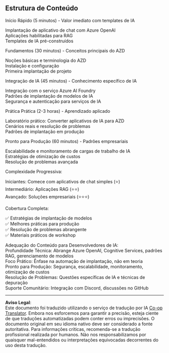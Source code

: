 <!--
CO_OP_TRANSLATOR_METADATA:
{
  "original_hash": "f043362c5ed91c41a815609e4f16bd48",
  "translation_date": "2025-09-12T19:16:39+00:00",
  "source_file": "course-outline.md",
  "language_code": "br"
}
-->
## Estrutura de Conteúdo

Início Rápido (5 minutos) - Valor imediato com templates de IA

Implantação de aplicativo de chat com Azure OpenAI  
Aplicações habilitadas para RAG  
Templates de IA pré-construídos  

Fundamentos (30 minutos) - Conceitos principais do AZD

Noções básicas e terminologia do AZD  
Instalação e configuração  
Primeira implantação de projeto  

Integração de IA (45 minutos) - Conhecimento específico de IA

Integração com o serviço Azure AI Foundry  
Padrões de implantação de modelos de IA  
Segurança e autenticação para serviços de IA  

Prática Prática (2-3 horas) - Aprendizado aplicado

Laboratório prático: Converter aplicativos de IA para AZD  
Cenários reais e resolução de problemas  
Padrões de implantação em produção  

Pronto para Produção (60 minutos) - Padrões empresariais

Escalabilidade e monitoramento de cargas de trabalho de IA  
Estratégias de otimização de custos  
Resolução de problemas avançada  

Complexidade Progressiva:

Iniciantes: Comece com aplicativos de chat simples (⭐)  
Intermediário: Aplicações RAG (⭐⭐)  
Avançado: Soluções empresariais (⭐⭐⭐)  

Cobertura Completa:

✅ Estratégias de implantação de modelos  
✅ Melhores práticas para produção  
✅ Resolução de problemas abrangente  
✅ Materiais práticos de workshop  

Adequação do Conteúdo para Desenvolvedores de IA:  
Profundidade Técnica: Abrange Azure OpenAI, Cognitive Services, padrões RAG, gerenciamento de modelos  
Foco Prático: Ênfase na automação de implantação, não em teoria  
Pronto para Produção: Segurança, escalabilidade, monitoramento, otimização de custos  
Resolução de Problemas: Questões específicas de IA e técnicas de depuração  
Suporte Comunitário: Integração com Discord, discussões no GitHub  

---

**Aviso Legal**:  
Este documento foi traduzido utilizando o serviço de tradução por IA [Co-op Translator](https://github.com/Azure/co-op-translator). Embora nos esforcemos para garantir a precisão, esteja ciente de que traduções automatizadas podem conter erros ou imprecisões. O documento original em seu idioma nativo deve ser considerado a fonte autoritativa. Para informações críticas, recomenda-se a tradução profissional realizada por humanos. Não nos responsabilizamos por quaisquer mal-entendidos ou interpretações equivocadas decorrentes do uso desta tradução.